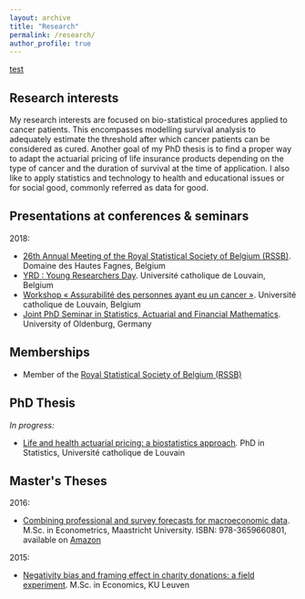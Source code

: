 ```yaml
---
layout: archive
title: "Research"
permalink: /research/
author_profile: true
---
```


[test](https://www.researchgate.net/profile/Antoine_Soetewey)

<h2>
Research interests</h2>
My research interests are focused on bio-statistical procedures applied to cancer patients. This encompasses modelling survival analysis to adequately estimate the threshold after which cancer patients can be considered as cured. Another goal of my PhD thesis is to find a proper way to adapt the actuarial pricing of life insurance products depending on the type of cancer and the duration of survival at the time of application. I also like to apply statistics and technology to health and educational issues or for social good, commonly referred as data for good.

<!---<h2>
Publications</h2>
For a detailed list of publications see my Google Scholar, <a href="https://www.researchgate.net/profile/Antoine_Soetewey" target="_blank">ResearchGate</a> or <a href="https://uclouvain.academia.edu/AntoineSoetewey" target="_blank">Academia</a> profiles.
--->
<h2>
Presentations at conferences &amp; seminars</h2>
2018:
<ul>
<li><a href="http://rssb2018.ulb.be/resources/Abstract-book.pdf" target="_blank">26th Annual Meeting of the Royal Statistical Society of Belgium (RSSB)</a>. Domaine des Hautes Fagnes, Belgium</li>
<li><a href="https://uclouvain.be/en/research-institutes/immaq/isba/events/yrd-young-researchers-day-september-28-2018.html" target="_blank">YRD : Young Researchers Day</a>. Université catholique de Louvain, Belgium</li>
<li><a href="https://uclouvain.be/en/research-institutes/immaq/isba/events/workshop-may-29-2018.html" rel="" target="_blank">Workshop « Assurabilité des personnes ayant eu un cancer »</a>. Université catholique de Louvain, Belgium</li>
<li><a href="http://www.zesob.uni-bremen.de/sites/default/files/users/user11/AbstractsVolume%202018.pdf" rel="" target="_blank">Joint PhD Seminar in Statistics, Actuarial and Financial Mathematics</a>. University of Oldenburg, Germany</li>
</ul>

<h2>
Memberships</h2>
<ul>
<li>Member of the <a href="http://www.rssb.be/" target="_blank">Royal Statistical Society of Belgium (RSSB)</a></li>
</ul>

<h2>
PhD Thesis</h2>
<i>In progress:</i>
<ul>
<li><a href="https://drive.google.com/file/d/1LawBLHDReVJr4-vwjG-_wv3Rax0omZgB/view?usp=sharing" target="_blank">Life and health actuarial pricing: a biostatistics approach</a><i>.</i>&nbsp;PhD in Statistics, Université catholique de Louvain</li>
</ul>

<h2>
Master's Theses</h2>
2016:
<ul>
<li><a href="https://drive.google.com/open?id=1ER6COkePeZVyGiBQoAbDrN2awH7Sjf9C" rel="" target="_blank">Combining professional and survey forecasts for macroeconomic data</a>. M.Sc. in Econometrics, Maastricht University. ISBN: ​978-3659660801, available on&nbsp;<a href="https://www.amazon.com/Combining-professional-survey-forecasts-macroeconomic/dp/3659660809/ref=sr_1_1?s=books&amp;ie=UTF8&amp;qid=1483904672&amp;sr=1-1" target="_blank">Amazon</a></li>
</ul>
2015:
<ul>
<li><a href="https://drive.google.com/open?id=1fryeM_dPAfpTDWu8uYbLgkjtVZLYfogO" rel="" target="_blank">Negativity bias and framing effect in charity donations: a field experiment</a>. M.Sc. in Economics, KU Leuven</li>
</ul>



